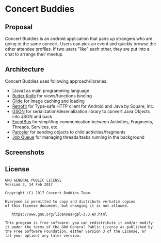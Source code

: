 # Concert Buddies

## Proposal
Concert Buddies is an android application that pairs up strangers who are going to the same concert. Users can pick an event and quickly browse the other attendee profiles. If two users "like" each other, they are put into a chat to arrange their meetup.


## Architecture

Concert Buddies uses following approach/libraries:

- [Java] as main programming language
- [Butter Knife](https://github.com/JakeWharton/butterknife) for views/functions binding
- [Glide](https://github.com/bumptech/glide) for Image caching and loading
- [Retrofit](https://github.com/square/retrofit) for Type-safe HTTP client for Android and Java by Square, Inc.
- [GSON](https://github.com/google/gson) for serialization/deserialization library to convert Java Objects into JSON and back
- [EventBus](https://github.com/greenrobot/EventBus) for simplifing communication between Activities, Fragments, Threads, Services, etc. 
- [Parceler](https://github.com/johncarl81/parceler) for sending objects to child activities/fragments
- [Job Queue](https://github.com/yigit/android-priority-jobqueue) for managing threads/tasks running in the background


## Screenshots



License
-------

    GNU GENERAL PUBLIC LICENSE
    Version 3, 14 Feb 2017

    Copyright (C) 2017 Concert Buddies Team.

    Everyone is permitted to copy and distribute verbatim copies
    of this license document, but changing it is not allowed.

       https://www.gnu.org/licenses/gpl-3.0.en.html

    This program is free software: you can redistribute it and/or modify
    it under the terms of the GNU General Public License as published by
    the Free Software Foundation, either version 3 of the License, or
    (at your option) any later version.



 [1]: http://square.github.com/dagger/
 [2]: https://github.com/hnguyenworkstation/concert-buddies

